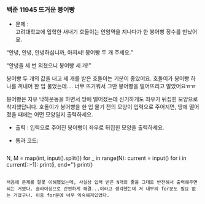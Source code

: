 ### 백준 11945 뜨거운 붕어빵
- 문제 :   
고려대학교에 입학한 새내기 호돌이는 안암역을 지나다가 한 붕어빵 장수를 만났어요.

“안녕, 안녕, 안녕하십니까, 아저씨! 붕어빵 두 개 주세요.”

“안녕을 세 번 외쳤으니 붕어빵 세 개!”

붕어빵 두 개의 값을 내고 세 개를 받은 호돌이는 기분이 좋았어요. 호돌이가 붕어빵 하나를 꺼내어 한 입 물었는데…. 너무 뜨거워서 그만 붕어빵을 떨어뜨리고 말았어요ㅠㅠ

붕어빵은 자유 낙하운동을 하면서 땅에 떨어졌는데 신기하게도 좌우가 뒤집힌 모양으로 착지했답니다. 호돌이가 붕어빵을 한 입 물기 전의 모양이 입력으로 주어지면, 땅에 떨어졌을 때에는 어떤 모양일지 출력하세요.

- 출력 : 입력으로 주어진 붕어빵이 좌우로 뒤집힌 모양을 출력하세요.

- 통과 코드:
	```python
N, M = map(int, input().split())
for _ in range(N):
    current = input()
    for i in current[::-1]:
        print(i, end='')
    print()
```

처음에 문제를 잘못 이해했었는데, 사실상 입력 받은 N개의 줄을 그대로 반전해서 출력해주면 되는 거였다. 슬라이싱으로 간편하게 해결...이라고 생각했는데 저 내부의 for문도 필요 없는 거였구나. 이중 for문에 너무 익숙해져있었다.